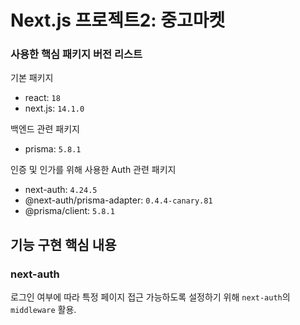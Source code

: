 # Next.js 프로젝트2: 중고마켓

### 사용한 핵심 패키지 버전 리스트

기본 패키지

- react: `18`
- next.js: `14.1.0`

백엔드 관련 패키지

- prisma: `5.8.1`

인증 및 인가를 위해 사용한 Auth 관련 패키지

- next-auth: `4.24.5`
- @next-auth/prisma-adapter: `0.4.4-canary.81`
- @prisma/client: `5.8.1`

## 기능 구현 핵심 내용

### next-auth

로그인 여부에 따라 특정 페이지 접근 가능하도록 설정하기 위해 `next-auth`의 `middleware` 활용.
